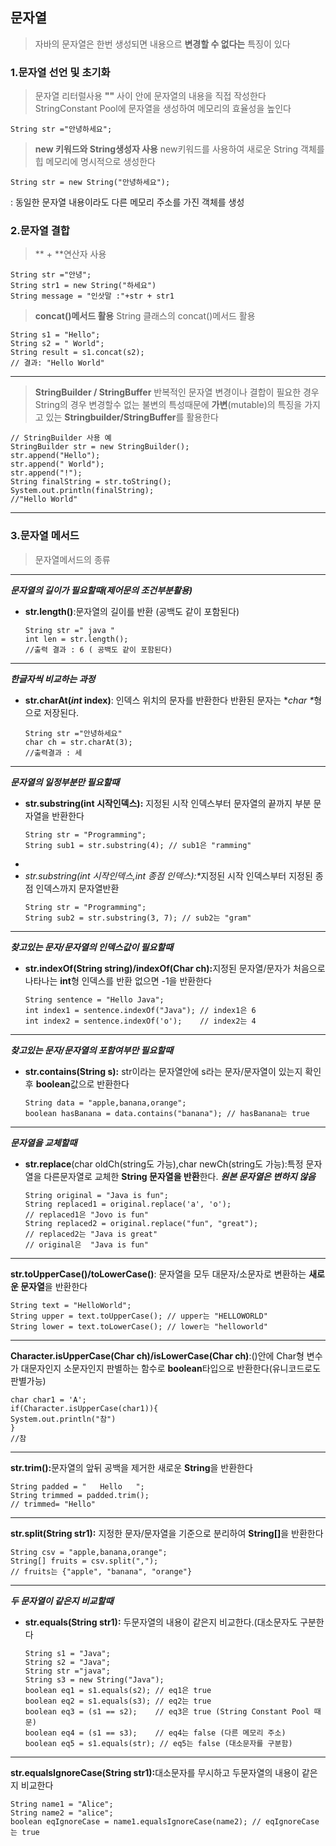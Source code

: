 <h2 id="문자열">문자열</h2>
<blockquote>
<p>자바의 문자열은 한번 생성되면 내용으르 <strong>변경할 수 없다는</strong> 특징이 있다</p>
</blockquote>
<h3 id="1문자열-선언-및-초기화">1.문자열 선언 및 초기화</h3>
<blockquote>
<p>문자열 리터럴사용 <strong>&quot;&quot;</strong> 사이 안에 문자열의 내용을 직접 작성한다 
StringConstant Pool에 문자열을 생성하여 메모리의 효율성을 높인다    </p>
</blockquote>
<pre><code class="language-java">String str =&quot;안녕하세요&quot;;</code></pre>
<blockquote>
<p><strong>new 키워드와 String생성자 사용</strong>
new키워드를 사용하여 새로운 String 객체를 힙 메모리에 명시적으로 생성한다</p>
</blockquote>
<pre><code>String str = new String(&quot;안녕하세요&quot;);</code></pre><p>: 동일한 문자열 내용이라도 다른 메모리 주소를 가진 객체를 생성</p>
<h3 id="2문자열-결합">2.문자열 결합</h3>
<blockquote>
<p>** + **연산자 사용</p>
</blockquote>
<pre><code class="language-java">String str =&quot;안녕&quot;;
String str1 = new String(&quot;하세요&quot;)
String message = &quot;인삿말 :&quot;+str + str1</code></pre>
<blockquote>
<p><strong>concat()메서드 활용</strong>
String 클래스의 concat()메서드 활용</p>
</blockquote>
<pre><code class="language-java">String s1 = &quot;Hello&quot;;
String s2 = &quot; World&quot;;
String result = s1.concat(s2);
// 결과: &quot;Hello World&quot;</code></pre>
<hr />
<blockquote>
<p><strong>StringBuilder / StringBuffer</strong>
반복적인 문자열 변경이나 결합이 필요한 경우 String의 경우 변경할수 없는 불변의 특성때문에 <strong>가변</strong>(mutable)의 특징을 가지고 있는 <strong>Stringbuilder/StringBuffer</strong>를 활용한다</p>
</blockquote>
<pre><code class="language-java">// StringBuilder 사용 예
StringBuilder str = new StringBuilder();
str.append(&quot;Hello&quot;);
str.append(&quot; World&quot;);
str.append(&quot;!&quot;);
String finalString = str.toString();
System.out.println(finalString);
//&quot;Hello World&quot;</code></pre>
<hr />
<h3 id="3문자열-메서드">3.문자열 메서드</h3>
<blockquote>
<p>문자열메서드의 종류</p>
</blockquote>
<hr />
<p><strong><em>문자열의 길이가 필요할때(제어문의 조건부분활용)</em></strong></p>
<ul>
<li><strong>str.length()</strong>:문자열의 길이를 반환    (공백도 같이 포함된다)<pre><code class="language-java">String str =&quot; java &quot;
int len = str.length();
//출력 결과 : 6 ( 공백도 같이 포함된다)</code></pre>
</li>
</ul>
<hr />
<p><strong><em>한글자씩 비교하는 과정</em></strong></p>
<ul>
<li><strong>str.charAt(<em>int</em> index)</strong>: 인덱스 위치의 문자를 반환한다
반환된 문자는 *<em>char *</em>형으로 저장된다.<pre><code class="language-java">String str =&quot;안녕하세요&quot;
char ch = str.charAt(3);
//출력결과 : 세</code></pre>
</li>
</ul>
<hr />
<p><em><strong>문자열의 일정부분만 필요할때</strong></em></p>
<ul>
<li><strong>str.substring(int 시작인덱스):</strong> 지정된 시작 인덱스부터 문자열의 끝까지 부분 문자열을 반환한다<pre><code class="language-java">String str = &quot;Programming&quot;;
String sub1 = str.substring(4); // sub1은 &quot;ramming&quot;</code></pre>
</li>
<li></li>
<li><em>str.substring(int 시작인덱스,int 종점 인덱스):*</em>지정된 시작 인덱스부터 지정된 종점 인덱스까지 문자열반환<pre><code class="language-java">String str = &quot;Programming&quot;;
String sub2 = str.substring(3, 7); // sub2는 &quot;gram&quot;</code></pre>
</li>
</ul>
<hr />
<p><em><strong>찾고있는 문자/문자열의 인덱스값이 필요할때</strong></em></p>
<ul>
<li><strong>str.indexOf(String string)/indexOf(Char ch):</strong>지정된 문자열/문자가 처음으로 나타나는 <strong>int</strong>형 인덱스를 반환 없으면 -1을 반환한다<pre><code class="language-java">String sentence = &quot;Hello Java&quot;;
int index1 = sentence.indexOf(&quot;Java&quot;); // index1은 6
int index2 = sentence.indexOf('o');    // index2는 4</code></pre>
</li>
</ul>
<hr />
<p><em><strong>찾고있는 문자/문자열의 포함여부만 필요할때</strong></em></p>
<ul>
<li><strong>str.contains(String s):</strong> str이라는 문자열안에 s라는 문자/문자열이 있는지 확인후 <strong>boolean</strong>값으로 반환한다<pre><code class="language-java">String data = &quot;apple,banana,orange&quot;;
boolean hasBanana = data.contains(&quot;banana&quot;); // hasBanana는 true</code></pre>
</li>
</ul>
<hr />
<p><em><strong>문자열을 교체할때</strong></em></p>
<ul>
<li><strong>str.replace</strong>(char oldCh(string도 가능),char newCh(string도 가능):특정 문자열을 다른문자열로 교체한 <strong>String 문자열을 반환</strong>한다. <strong><em>원본 문자열은 변하지 않음</em></strong><pre><code class="language-java">String original = &quot;Java is fun&quot;;
String replaced1 = original.replace('a', 'o'); 
// replaced1은 &quot;Jovo is fun&quot;
String replaced2 = original.replace(&quot;fun&quot;, &quot;great&quot;); 
// replaced2는 &quot;Java is great&quot;
// original은  &quot;Java is fun&quot;</code></pre>
</li>
</ul>
<hr />
<p><strong>str.toUpperCase()/toLowerCase()</strong>: 문자열을 모두 대문자/소문자로 변환하는 <strong>새로운 문자열</strong>을 반환한다 </p>
<pre><code class="language-java">String text = &quot;HelloWorld&quot;;
String upper = text.toUpperCase(); // upper는 &quot;HELLOWORLD&quot;
String lower = text.toLowerCase(); // lower는 &quot;helloworld&quot;</code></pre>
<hr />
<p><strong>Character.isUpperCase(Char ch)/isLowerCase(Char ch)</strong>:()안에 Char형 변수가 대문자인지 소문자인지 판별하는 함수로 <strong>boolean</strong>타입으로 반환한다(유니코드로도 판별가능)</p>
<pre><code class="language-java">char char1 = 'A';
if(Character.isUpperCase(char1)){
System.out.println(&quot;참&quot;)
}
//참</code></pre>
<hr />
<p><strong>str.trim():</strong>문자열의 앞뒤 공백을 제거한 새로운 <strong>String</strong>을 반환한다</p>
<pre><code class="language-java">String padded = &quot;   Hello   &quot;;
String trimmed = padded.trim(); 
// trimmed= &quot;Hello&quot;</code></pre>
<hr />
<p><strong>str.split(String str1):</strong> 지정한 문자/문자열을 기준으로 분리하여 <strong>String[]</strong>을 반환한다</p>
<pre><code class="language-java">String csv = &quot;apple,banana,orange&quot;;
String[] fruits = csv.split(&quot;,&quot;); 
// fruits는 {&quot;apple&quot;, &quot;banana&quot;, &quot;orange&quot;}</code></pre>
<hr />
<p><strong><em>두 문자열이 같은지 비교할때</em></strong></p>
<ul>
<li><strong>str.equals(String str1):</strong> 두문자열의 내용이 같은지 비교한다.(대소문자도 구분한다<pre><code class="language-java">String s1 = &quot;Java&quot;;
String s2 = &quot;Java&quot;;
String str =&quot;java&quot;;
String s3 = new String(&quot;Java&quot;);
boolean eq1 = s1.equals(s2); // eq1은 true
boolean eq2 = s1.equals(s3); // eq2는 true
boolean eq3 = (s1 == s2);    // eq3은 true (String Constant Pool 때문)
boolean eq4 = (s1 == s3);    // eq4는 false (다른 메모리 주소)
boolean eq5 = s1.equals(str); // eq5는 false (대소문자를 구분함)</code></pre>
</li>
</ul>
<hr />
<p><strong>str.equalsIgnoreCase(String str1):</strong>대소문자를 무시하고 두문자열의 내용이 같은지 비교한다</p>
<pre><code class="language-java">String name1 = &quot;Alice&quot;;
String name2 = &quot;alice&quot;;
boolean eqIgnoreCase = name1.equalsIgnoreCase(name2); // eqIgnoreCase는 true</code></pre>